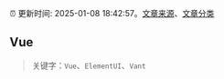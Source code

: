 :alarm_clock: 更新时间: 2025-01-08 18:42:57。[文章来源](/README.md)、[文章分类](/TAGS.md)

## Vue


> 关键字：`Vue`、`ElementUI`、`Vant`



